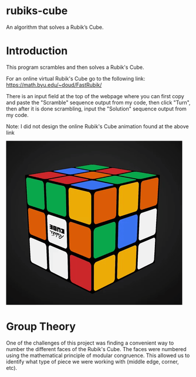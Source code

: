 # rubiks-cube
An algorithm that solves a Rubik’s Cube.

# Introduction
This program scrambles and then solves a Rubik's Cube.

For an online virtual Rubik's Cube go to the following link: https://math.byu.edu/~doud/FastRubik/

There is an input field at the top of the webpage where you can first copy and paste the "Scramble" sequence output from my code, then click "Turn", then after it is done scrambling, input the "Solution" sequence output from my code.

Note: I did not design the online Rubik's Cube animation found at the above link

![](Rubik'sGif.gif)

# Group Theory
One of the challenges of this project was finding a convenient way to number the different faces of the Rubik's Cube. The faces were numbered using the mathematical principle of modular congruence. This allowed us to identify what type of piece we were working with (middle edge, corner, etc).


